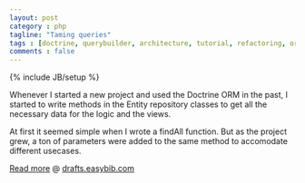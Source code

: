```yaml
---
layout: post
category : php
tagline: "Taming queries"
tags : [doctrine, querybuilder, architecture, tutorial, refactoring, orm]
comments : false
---
```

{% include JB/setup %}

Whenever I started a new project and used the Doctrine ORM in the past, I started to write methods in the Entity repository classes to get all the necessary data for the logic and the views.

At first it seemed simple when I wrote a findAll function. But as the project grew, a ton of parameters were added to the same method to accomodate different usecases.

[Read more](http://drafts.easybib.com/post/44139111915/taiming-repository-classes-in-doctrine-with-the) @ [drafts.easybib.com](http://drafts.easybib.com/)
